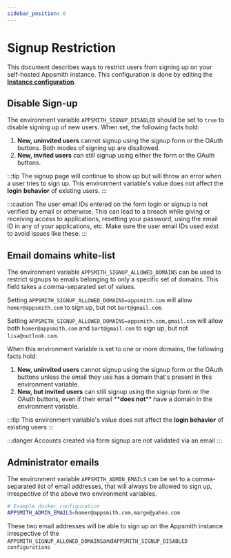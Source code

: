 ```yaml
---
sidebar_position: 6
---
```

# Signup Restriction

This document describes ways to restrict users from signing up on your self-hosted Appsmith instance. This configuration is done by editing the [**Instance configuration**](./).

## Disable Sign-up

The environment variable `APPSMITH_SIGNUP_DISABLED` should be set to `true` to disable signing up of new users. When set, the following facts hold:

1. **New, uninvited users** cannot signup using the signup form or the OAuth buttons. Both modes of signing up are disallowed.
2. **New, invited users** can still signup using either the form or the OAuth buttons.

:::tip
The signup page will continue to show up but will throw an error when a user tries to sign up. This environment variable's value does not affect the **login** **behavior** of existing users.
:::

:::caution
The user email IDs entered on the form login or signup is not verified by email or otherwise. This can lead to a breach while giving or receiving access to applications, resetting your password, using the email ID in any of your applications, etc. Make sure the user email IDs used exist to avoid issues like these.
:::

## Email domains white-list

The environment variable `APPSMITH_SIGNUP_ALLOWED_DOMAINS` can be used to restrict signups to emails belonging to only a specific set of domains. This field takes a comma-separated set of values.

Setting `APPSMITH_SIGNUP_ALLOWED_DOMAINS=appsmith.com` will allow `homer@appsmith.com` to sign up, but not `bart@gmail.com`.

Setting `APPSMITH_SIGNUP_ALLOWED_DOMAINS=appsmith.com,gmail.com` will allow both `homer@appsmith.com` and `bart@gmail.com` to sign up, but not `lisa@outlook.com`.

When this environment variable is set to one or more domains, the following facts hold:

1. **New, uninvited users** cannot signup using the signup form or the OAuth buttons unless the email they use has a domain that's present in this environment variable.
2. **New, but invited users** can still signup using the signup form or the OAuth buttons, even if their email \*\***does not**\*\* have a domain in the environment variable.

:::tip
This environment variable's value does not affect the **login behavior** of existing users
:::

:::danger
Accounts created via form signup are not validated via an email
:::

## Administrator emails

The environment variable `APPSMITH_ADMIN_EMAILS` can be set to a comma-separated list of email addresses, that will always be allowed to sign up, irrespective of the above two environment variables.

```bash
# Example docker configuration
APPSMITH_ADMIN_EMAILS=homer@appsmith.com,marge@yahoo.com
```

These two email addresses will be able to sign up on the Appsmith instance irrespective of the `APPSMITH_SIGNUP_ALLOWED_DOMAINS`and`APPSMITH_SIGNUP_DISABLED configurations`
